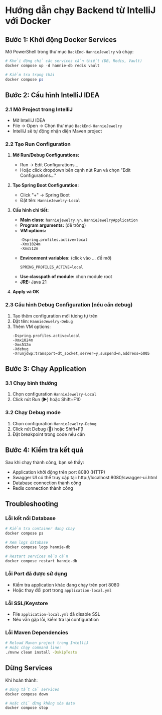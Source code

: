 # Hướng dẫn chạy Backend từ IntelliJ với Docker

## Bước 1: Khởi động Docker Services

Mở PowerShell trong thư mục `BackEnd-HannieJewelry` và chạy:

```powershell
# Khởi động chỉ các services cần thiết (DB, Redis, Vault)
docker compose up -d hannie-db redis vault

# Kiểm tra trạng thái
docker compose ps
```

## Bước 2: Cấu hình IntelliJ IDEA

### 2.1 Mở Project trong IntelliJ
- Mở IntelliJ IDEA
- File → Open → Chọn thư mục `BackEnd-HannieJewelry`
- IntelliJ sẽ tự động nhận diện Maven project

### 2.2 Tạo Run Configuration
1. **Mở Run/Debug Configurations:**
   - Run → Edit Configurations...
   - Hoặc click dropdown bên cạnh nút Run và chọn "Edit Configurations..."

2. **Tạo Spring Boot Configuration:**
   - Click "+" → Spring Boot
   - Đặt tên: `HannieJewelry-Local`

3. **Cấu hình chi tiết:**
   - **Main class:** `hanniejewelry.vn.HannieJewelryApplication`
   - **Program arguments:** (để trống)
   - **VM options:** 
     ```
     -Dspring.profiles.active=local
     -Xmx1024m
     -Xms512m
     ```
   - **Environment variables:** (click vào ... để mở)
     ```
     SPRING_PROFILES_ACTIVE=local
     ```
   - **Use classpath of module:** chọn module root
   - **JRE:** Java 21

4. **Apply và OK**

### 2.3 Cấu hình Debug Configuration (nếu cần debug)
1. Tạo thêm configuration mới tương tự trên
2. Đặt tên: `HannieJewelry-Debug`
3. Thêm VM options:
   ```
   -Dspring.profiles.active=local
   -Xmx1024m
   -Xms512m
   -Xdebug
   -Xrunjdwp:transport=dt_socket,server=y,suspend=n,address=5005
   ```

## Bước 3: Chạy Application

### 3.1 Chạy bình thường
1. Chọn configuration `HannieJewelry-Local`
2. Click nút Run (▶️) hoặc Shift+F10

### 3.2 Chạy Debug mode
1. Chọn configuration `HannieJewelry-Debug`
2. Click nút Debug (🐛) hoặc Shift+F9
3. Đặt breakpoint trong code nếu cần

## Bước 4: Kiểm tra kết quả

Sau khi chạy thành công, bạn sẽ thấy:
- Application khởi động trên port 8080 (HTTP)
- Swagger UI có thể truy cập tại: http://localhost:8080/swagger-ui.html
- Database connection thành công
- Redis connection thành công

## Troubleshooting

### Lỗi kết nối Database
```bash
# Kiểm tra container đang chạy
docker compose ps

# Xem logs database
docker compose logs hannie-db

# Restart services nếu cần
docker compose restart hannie-db
```

### Lỗi Port đã được sử dụng
- Kiểm tra application khác đang chạy trên port 8080
- Hoặc thay đổi port trong `application-local.yml`

### Lỗi SSL/Keystore
- File `application-local.yml` đã disable SSL
- Nếu vẫn gặp lỗi, kiểm tra lại configuration

### Lỗi Maven Dependencies
```bash
# Reload Maven project trong IntelliJ
# Hoặc chạy command line:
./mvnw clean install -DskipTests
```

## Dừng Services

Khi hoàn thành:
```powershell
# Dừng tất cả services
docker compose down

# Hoặc chỉ dừng không xóa data
docker compose stop
```